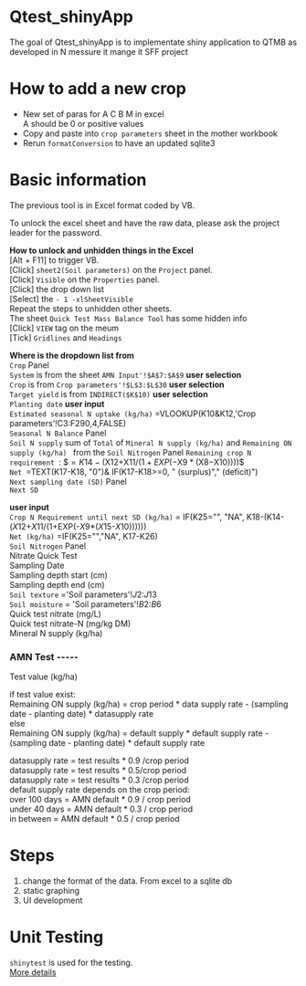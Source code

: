 # Qtest_shinyApp


The goal of Qtest_shinyApp is to implementate shiny application to QTMB as developed in N messure it mange it SFF project


# How to add a new crop 

- New set of paras for A C B M in excel  
  A should be 0 or positive values 
- Copy and paste into `crop parameters` sheet in the mother workbook  
- Rerun `formatConversion` to have an updated sqlite3  



# Basic information

The previous tool is in Excel format coded by VB. 

To unlock the excel sheet and have the raw data, please ask the project leader for the password. 

**How to unlock and unhidden things in the Excel**  
[Alt + F11] to trigger VB.  
[Click] `sheet2(Soil parameters)` on the `Project` panel.   
[Click] `Visible` on the `Properties` panel.  
[Click] the drop down list   
[Select] the `- 1 -xlSheetVisible`  
Repeat the steps to unhidden other sheets.   
The sheet `Quick Test Mass Balance Tool` has some hidden info  
[Click] `VIEW` tag on the meum  
[Tick] `Gridlines` and `Headings`  

**Where is the dropdown list from**   
`Crop` Panel  
`System` is from the sheet `AMN Input'!$A$7:$A$9` **user selection**  
`Crop` is from `Crop parameters'!$L$3:$L$30` **user selection**  
`Target yield` is from `INDIRECT($K$10)` **user selection**  
`Planting date` **user input**  
`Estimated seasonal N uptake (kg/ha)` =VLOOKUP(K10&K12,'Crop parameters'!C3:F290,4,FALSE)  
`Seasonal N Balance` Panel  
`Soil N supply` sum of `Total` of `Mineral N supply (kg/ha)` and `Remaining ON supply (kg/ha) ` from the `Soil Nitrogen` Panel   `Remaining crop N requirement `: $$=K14-($X$12+$X$11/(1+EXP(-$X$9*($X$8-$X$10))))$$  
`Net `=TEXT(K17-K18, "0")& IF(K17-K18>=0, " (surplus)"," (deficit)")  
`Next sampling date (SD)` Panel  
`Next SD`

**user input**  
`Crop N Requirement until next SD (kg/ha)` = IF(K25="", "NA", K18-(K14-($X$12+$X$11/(1+EXP(-$X$9*($X$15-$X$10))))))  
`Net (kg/ha)` =IF(K25="","NA", K17-K26)  
`Soil Nitrogen` Panel  
Nitrate Quick Test  
Sampling Date  
Sampling depth start (cm)  
Sampling depth end (cm)  
`Soil texture` ='Soil parameters'!$J$2:$J$13  
`Soil moisture` = 'Soil parameters'!$B$2:$B$6  
Quick test nitrate (mg/L)  
Quick test nitrate-N (mg/kg DM)  
Mineral N supply (kg/ha)  


### AMN Test -----  
Test value (kg/ha)   

if test value exist:  
Remaining ON supply (kg/ha) = crop period * data supply rate - (sampling date - planting date) * datasupply rate  
else  
Remaining ON supply (kg/ha) = default supply * default supply rate - (sampling date - planting date) * default supply rate  


datasupply rate = test results * 0.9 /crop period   
datasupply rate = test results * 0.5/crop period  
datasupply rate = test results * 0.3 /crop period  
default supply rate depends on the crop period:   
over 100 days = AMN default * 0.9 / crop period   
under 40 days = AMN default * 0.3 / crop period  
in between = AMN default * 0.5 / crop period  


# Steps

1. change the format of the data. From excel to a sqlite db  
2. static graphing  
3. UI development  


# Unit Testing  

`shinytest` is used for the testing.   
[More details](https://rstudio.github.io/shinytest/articles/shinytest.html)  



